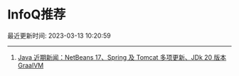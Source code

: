 # InfoQ推荐

最近更新时间: 2023-03-13 10:20:59

--- 
1. [Java 近期新闻：NetBeans 17、Spring 及 Tomcat 多项更新、JDk 20 版本 GraalVM](https://www.infoq.cn/article/UbJ7lV4OWYjY7UN4JGBD) 
